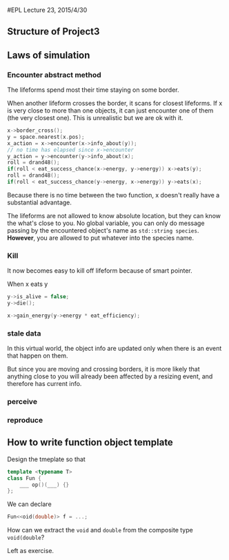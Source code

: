 #EPL Lecture 23, 2015/4/30

## Structure of Project3

## Laws of simulation

### Encounter abstract method

The lifeforms spend most their time staying on some border.

When another lifeform crosses the border, it scans for closest lifeforms. If x is very close to more than one objects, it can just encounter one of them (the very closest one). This is unrealistic but we are ok with it.

```cpp
x->border_cross();
y = space.nearest(x.pos);
x_action = x->encounter(x->info_about(y));
// no time has elapsed since x->encounter
y_action = y->encounter(y->info_about(x);
roll = drand48();
if(roll < eat_success_chance(x->energy, y->energy)) x->eats(y);
roll = drand48();
if(roll < eat_success_chance(y->energy, x->energy)) y->eats(x);

```

Because there is no time between the two function, x doesn't really have a substantial advantage.

The lifeforms are not allowed to know absolute location, but they can know the what's close to you. No global variable, you can only do message passing by the encountered object's name as `std::string species`. **However**, you are allowed to put whatever into the species name.

### Kill

It now becomes easy to kill off lifeform because of smart pointer.

When x eats y

```cpp
y->is_alive = false;
y->die();

x->gain_energy(y->energy * eat_efficiency);
```

### stale data

In this virtual world, the object info are updated only when there is an event that happen on them. 

But since you are moving and crossing borders, it is more likely that anything close to you will already been affected by a resizing event, and therefore has current info.

### perceive

### reproduce

## How to write function object template

Design the tmeplate so that

```cpp
template <typename T>
class Fun {
	___ op()(___) {}
};
```

We can declare

```cpp
Fun<<oid(double)> f = ...;
```

How can we extract the `void` and `double` from the composite type `void(double`?

Left as exercise.